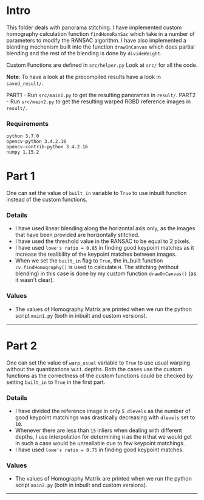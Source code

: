 # Intro
This folder deals with panorama stitching. I have implemented custom homography calculation function `findHomoRanSac` which take in a number of parameters to modify the RANSAC algorithm. I have also implemented a blending mechenism built into the function `drawOnCanvas` which does partial blending and the rest of the blending is done by `divideWeight`.

Custom Functions are defined in `src/helper.py`
Look at `src/` for all the code.

**Note**: To have a look at the precompiled results have a look in `saved_result/`.

PART1 - Run `src/main1.py` to get the resulting panoramas in `result/`.
PART2 - Run `src/main2.py` to get the resulting warped RGBD reference images in `result/`.

### Requirements
```
python 3.7.0
opencv-python 3.4.2.16
opencv-contrib-python 3.4.2.16
numpy 1.15.2
```

# Part 1

One can set the value of `built_in` variable to `True` to use inbuilt function instead of the custom functions.
### Details
* I have used linear blending along the horizontal axis only, as the images that have been provided are horizontally stitched.
* I have used the threshold value in the RANSAC to be equal to 2 pixels.
* I have used `lowe's ratio = 0.85` in finding good keypoint matches as it increase the realibility of the keypoint matches between images.
* When we set the `built_in` flag to `True`, the in_built function `cv.findHomography()` is used to calculate `H`. The stitching (without blending) in this case is done by my custom function `drawOnCanvas()` (as it wasn't clear).

### Values
* The values of Homography Matrix are printed when we run the python script `main1.py` (both in inbuilt and custom versions).

----

# Part 2

One can set the value of `warp_usual` variable to `True` to use usual warping without the quantizations w.r.t. depths. Both the cases use the custom functions as the correctness of the custom functions could be checked by setting `built_in` to `True` in the first part.
### Details
* I have divided the reference image in only `5 dlevels` as the number of good keypoint matchings was drastically decreasing with `dlevels` set to `10`.
* Whenever there are less than `15` inliers when dealing with different depths, I use interpolation for determining `H` as the `H` that we would get in such a case would be unrealiable due to few keypoint matchings.
* I have used `lowe's ratio = 0.75` in finding good keypoint matches.

### Values
* The values of Homography Matrix are printed when we run the python script `main2.py` (both in inbuilt and custom versions).

---
